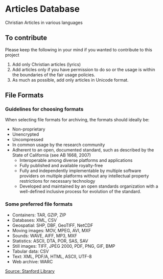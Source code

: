 # Articles Database
Christian Articles in various languages

## To contribute
Please keep the following in your mind if you wanted to contribute to this project
1. Add only Christian articles (lyrics)
2. Add articles only if you have permission to do so or the usage is within the boundaries of the fair usage policies.
3. As much as possible, add only articles in Unicode format.

## File Formats
### Guidelines for choosing formats
When selecting file formats for archiving, the formats should ideally be:
  - Non-proprietary
  - Unencrypted
  - Uncompressed
  - In common usage by the research community
  - Adherent to an open, documented standard, such as described by the State of California (see AB 1668, 2007)
    - Interoperable among diverse platforms and applications
    - Fully published and available royalty-free
    - Fully and independently implementable by multiple software providers on multiple platforms without any intellectual property restrictions for necessary technology
    - Developed and maintained by an open standards organization with a well-defined inclusive process for evolution of the standard.
 
 ### Some preferred file formats
  - Containers: TAR, GZIP, ZIP
  - Databases: XML, CSV
  - Geospatial: SHP, DBF, GeoTIFF, NetCDF
  - Moving images: MOV, MPEG, AVI, MXF
  - Sounds: WAVE, AIFF, MP3, MXF
  - Statistics: ASCII, DTA, POR, SAS, SAV
  - Still images: TIFF, JPEG 2000, PDF, PNG, GIF, BMP
  - Tabular data: CSV
  - Text: XML, PDF/A, HTML, ASCII, UTF-8
  - Web archive: WARC

[Source: Stanford Library](https://library.stanford.edu/research/data-management-services/data-best-practices/best-practices-file-formats)
